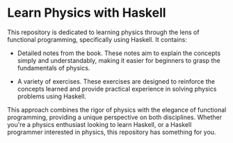 # Learn Physics with Haskell

This repository is dedicated to learning physics through the lens of functional programming, specifically using Haskell. It contains:

- Detailed notes from the book. These notes aim to explain the concepts simply and understandably, making it easier for beginners to grasp the fundamentals of physics.

- A variety of exercises. These exercises are designed to reinforce the concepts learned and provide practical experience in solving physics problems using Haskell.

This approach combines the rigor of physics with the elegance of functional programming, providing a unique perspective on both disciplines. Whether you're a physics enthusiast looking to learn Haskell, or a Haskell programmer interested in physics, this repository has something for you.
